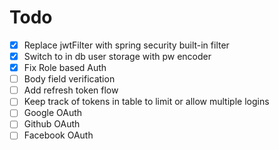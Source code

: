 # Todo
- [X] Replace jwtFilter with spring security built-in filter
- [X] Switch to in db user storage with pw encoder
- [X] Fix Role based Auth
- [ ] Body field verification
- [ ] Add refresh token flow
- [ ] Keep track of tokens in table to limit or allow multiple logins
- [ ] Google OAuth
- [ ] Github OAuth
- [ ] Facebook OAuth